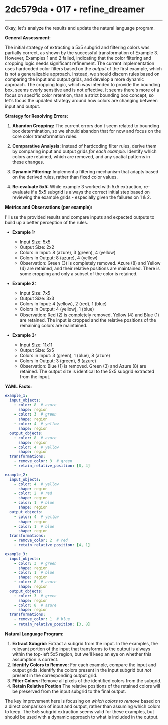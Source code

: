 # 2dc579da • 017 • refine_dreamer

---
Okay, let's analyze the results and update the natural language program.

**General Assessment:**

The initial strategy of extracting a 5x5 subgrid and filtering colors was partially correct, as shown by the successful transformation of Example 3. However, Examples 1 and 2 failed, indicating that the color filtering and cropping logic needs significant refinement. The current implementation uses hardcoded color filters based on the *output* of the first example, which is not a generalizable approach. Instead, we should discern rules based on comparing the input and output grids, and develop a more dynamic approach. The cropping logic, which was intended to provide the bounding box, seems overly sensitive and is not effective. It seems there's more of a focus on specific color retention, than a strict bounding box concept, so let's focus the updated strategy around how colors are changing between input and output.

**Strategy for Resolving Errors:**

1.  **Abandon Cropping:** The current errors don't seem related to bounding box determination, so we should abandon that for now and focus on the core color transformation rules.

2.  **Comparative Analysis:** Instead of hardcoding filter rules, derive them by comparing input and output grids *for each example*. Identify which colors are retained, which are removed, and any spatial patterns in these changes.

3.  **Dynamic Filtering:** Implement a filtering mechanism that adapts based on the derived rules, rather than fixed color values.

4.  **Re-evaluate 5x5:** While example 3 worked with 5x5 extraction, re-evaluate if a 5x5 subgrid is always the correct initial step based on reviewing the example grids - especially given the failures on 1 & 2.

**Metrics and Observations (per example):**

I'll use the provided results and compare inputs and expected outputs to build up a better perception of the rules.

*   **Example 1:**

    *   Input Size: 5x5
    *   Output Size: 2x2
    *   Colors in Input: 8 (azure), 3 (green), 4 (yellow)
    *   Colors in Output: 8 (azure), 4 (yellow)
    *   Observation: Green (3) is completely removed. Azure (8) and Yellow (4) are retained, and their relative positions are maintained. There is some cropping and only a subset of the color is retained.

*   **Example 2:**

    *   Input Size: 7x5
    *   Output Size: 3x3
    *   Colors in Input: 4 (yellow), 2 (red), 1 (blue)
    *   Colors in Output: 4 (yellow), 1 (blue)
    *   Observation: Red (2) is completely removed. Yellow (4) and Blue (1) are retained. The input is cropped and the relative positions of the remaining colors are maintained.

*   **Example 3:**

    *   Input Size: 11x11
    *   Output Size: 5x5
    *   Colors in Input: 3 (green), 1 (blue), 8 (azure)
    *   Colors in Output: 3 (green), 8 (azure)
    *   Observation: Blue (1) is removed. Green (3) and Azure (8) are retained. The output size is identical to the 5x5 subgrid extracted from the input.

**YAML Facts:**

```yaml
example_1:
  input_objects:
    - color: 8  # azure
      shape: region
    - color: 3  # green
      shape: region
    - color: 4  # yellow
      shape: region
  output_objects:
    - color: 8  # azure
      shape: region
    - color: 4  # yellow
      shape: region
  transformations:
    - remove_color: 3  # green
    - retain_relative_position: [8, 4]

example_2:
  input_objects:
    - color: 4  # yellow
      shape: region
    - color: 2  # red
      shape: region
    - color: 1  # blue
      shape: region
  output_objects:
    - color: 4  # yellow
      shape: region
    - color: 1  # blue
      shape: region
  transformations:
    - remove_color: 2  # red
    - retain_relative_position: [4, 1]

example_3:
  input_objects:
    - color: 3  # green
      shape: region
    - color: 1  # blue
      shape: region
    - color: 8  # azure
      shape: region
  output_objects:
    - color: 3  # green
      shape: region
    - color: 8  # azure
      shape: region
  transformations:
    - remove_color: 1  # blue
    - retain_relative_position: [3, 8]
```

**Natural Language Program:**

1.  **Extract Subgrid:** Extract a subgrid from the input. In the examples, the relevant portion of the input that transforms to the output is always within the top-left 5x5 region, but we'll keep an eye on whether this assumption is correct.
2.  **Identify Colors to Remove:** For each example, compare the input and output grids. Identify the colors present in the input subgrid but *not* present in the corresponding output grid.
3. **Filter Colors:** Remove all pixels of the identified colors from the subgrid.
4. **Retain Relative Postion** The relative positions of the retained colors will be preserved from the input subgrid to the final output.

The key improvement here is focusing on *which colors to remove* based on a direct comparison of input and output, rather than assuming which colors to keep. The 5x5 subgrid extraction seems valid for these examples, but should be used with a dynamic approach to what is included in the output.

